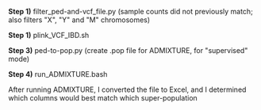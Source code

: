 **Step 1)** filter_ped-and-vcf_file.py (sample counts did not previously match; also filters "X", "Y" and "M" chromosomes)

**Step 1)** plink_VCF_IBD.sh

**Step 3)** ped-to-pop.py (create .pop file for ADMIXTURE, for "supervised" mode)

**Step 4)** run_ADMIXTURE.bash

After running ADMIXTURE, I converted the file to Excel, and I determined which columns would best match which super-population